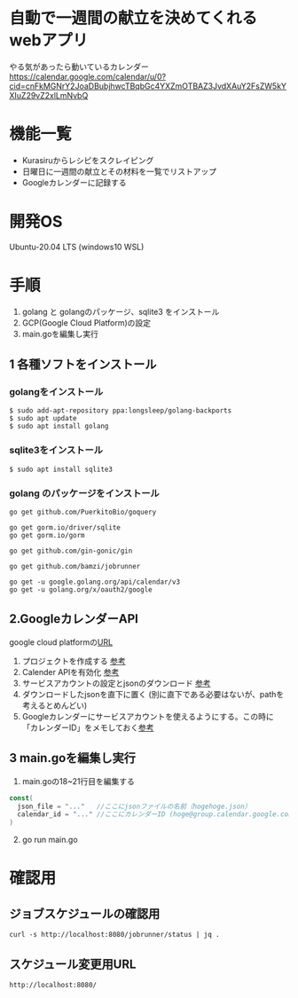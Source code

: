 # 自動で一週間の献立を決めてくれるwebアプリ
やる気があったら動いているカレンダー  
https://calendar.google.com/calendar/u/0?cid=cnFkMGNrY2JoaDBubjhwcTBqbGc4YXZmOTBAZ3JvdXAuY2FsZW5kYXIuZ29vZ2xlLmNvbQ

# 機能一覧
- Kurasiruからレシピをスクレイピング
- 日曜日に一週間の献立とその材料を一覧でリストアップ
- Googleカレンダーに記録する

# 開発OS
Ubuntu-20.04 LTS (windows10 WSL)

# 手順
1. golang と golangのパッケージ、sqlite3 をインストール
2. GCP(Google Cloud Platform)の設定
3. main.goを編集し実行

## 1 各種ソフトをインストール
### golangをインストール
```
$ sudo add-apt-repository ppa:longsleep/golang-backports  
$ sudo apt update  
$ sudo apt install golang  
```
### sqlite3をインストール
```
$ sudo apt install sqlite3  
```
### golang のパッケージをインストール
```
go get github.com/PuerkitoBio/goquery

go get gorm.io/driver/sqlite
go get gorm.io/gorm

go get github.com/gin-gonic/gin

go get github.com/bamzi/jobrunner

go get -u google.golang.org/api/calendar/v3
go get -u golang.org/x/oauth2/google
```

## 2.GoogleカレンダーAPI
google cloud platformの[URL](https://console.cloud.google.com/)

1. プロジェクトを作成する [参考](https://www.coppla-note.net/posts/tutorial/google-calendar-api/#%E3%83%97%E3%83%AD%E3%82%B8%E3%82%A7%E3%82%AF%E3%83%88%E3%81%AE%E4%BD%9C%E6%88%90)
2. Calender APIを有効化 [参考](https://www.coppla-note.net/posts/tutorial/google-calendar-api/#calendar-api-%E3%81%AE%E6%9C%89%E5%8A%B9%E5%8C%96)
3. サービスアカウントの設定とjsonのダウンロード [参考](https://www.coppla-note.net/posts/tutorial/google-calendar-api/#%E8%A3%9C%E8%B6%B3%E3%82%B5%E3%83%BC%E3%83%93%E3%82%B9%E3%82%A2%E3%82%AB%E3%82%A6%E3%83%B3%E3%83%88%E3%82%92%E4%BD%BF%E3%81%A3%E3%81%9F%E3%82%84%E3%82%8A%E6%96%B9)
4. ダウンロードしたjsonを直下に置く (別に直下である必要はないが、pathを考えるとめんどい)
5. Googleカレンダーにサービスアカウントを使えるようにする。この時に「カレンダーID」をメモしておく[参考](https://www.coppla-note.net/posts/tutorial/google-calendar-api/#%E3%82%B5%E3%83%BC%E3%83%93%E3%82%B9%E3%82%A2%E3%82%AB%E3%82%A6%E3%83%B3%E3%83%88%E3%81%AB%E3%82%AB%E3%83%AC%E3%83%B3%E3%83%80%E3%83%BC%E3%82%92%E5%85%B1%E6%9C%89%E3%81%99%E3%82%8B)

## 3 main.goを編集し実行
1. main.goの18~21行目を編集する
```go
const(
  json_file = "..."   //ここにjsonファイルの名前（hogehoge.json）
  calendar_id = "..." //ここにカレンダーID (hoge@group.calendar.google.com)
)
```
2. go run main.go

# 確認用
## ジョブスケジュールの確認用
```
curl -s http://localhost:8080/jobrunner/status | jq .
```
## スケジュール変更用URL
```
http://localhost:8080/
```
